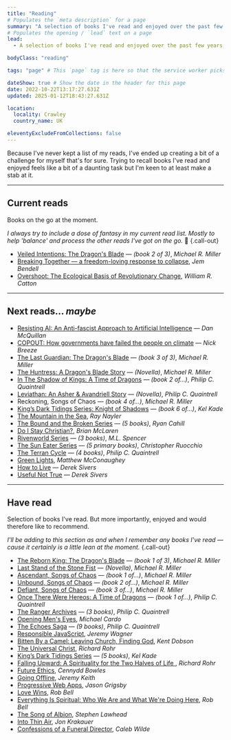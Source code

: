 ```yaml
---
title: "Reading"
# Populates the `meta description` for a page
summary: "A selection of books I've read and enjoyed over the past few years, as well as some books I've currently got on the go."
# Populates the opening / `lead` text on a page
lead:
  - A selection of books I've read and enjoyed over the past few years, as well as some books I've currently got on the go.

bodyClass: "reading"

tags: "page" # This `page` tag is here so that the service worker picks them up. These pages are picked up in the `mainnav` or `footernav` loops

dateShow: true # Show the date in the header for this page
date: 2022-10-22T13:17:27.631Z
updated: 2025-01-12T18:43:27.631Z

location:
  locality: Crawley
  country_name: UK

eleventyExcludeFromCollections: false
---
```


Because I've never kept a list of my reads, I've ended up creating a bit of a challenge for myself that's for sure. Trying to recall books I've read and enjoyed feels like a bit of a daunting task but I'm keen to at least make a stab at it.

---

## Current reads

Books on the go at the moment.

*I always try to include a dose of fantasy in my current read list. Mostly to help 'balance' and process the other reads I've got on the go.* 😬 {.call-out}

* [Veiled Intentions: The Dragon's Blade](https://www.michaelrmiller.co.uk/veiledintentions) &mdash; *(book 2 of 3)*, *Michael R. Miller*
* [Breaking Together &mdash; a freedom-loving response to collapse](https://jembendell.com/2023/04/08/breaking-together-a-freedom-loving-response-to-collapse/), *Jem Bendell*
* [Overshoot: The Ecological Basis of Revolutionary Change](https://www.goodreads.com/en/book/show/319810.Overshoot), *William R. Catton*

---

## Next reads&hellip; *maybe*

* [Resisting AI: An Anti-fascist Approach to Artificial Intelligence](https://bristoluniversitypress.co.uk/resisting-ai) &mdash; *Dan McQuillan*
* [COPOUT: How governments have failed the people on climate](https://genn.cc/copout-nick-breeze/) &mdash; *Nick Breeze*
* [The Last Guardian: The Dragon's Blade](https://www.michaelrmiller.co.uk/thelastguardian) &mdash; *(book 3 of 3)*, *Michael R. Miller*
* [The Huntress: A Dragon's Blade Story](https://www.michaelrmiller.co.uk/novellas) &mdash; *(Novella)*, *Michael R. Miller*
* [In The Shadow of Kings: A Time of Dragons](https://www.philipcquaintrell.com/intheshadowofkings) &mdash; *(book 2 of...)*, *Philip C. Quaintrell*
* [Leviathan: An Asher & Avandriell Story](https://www.philipcquaintrell.com/leviathan) &mdash; *(Novella)*, *Philip C. Quaintrell*
* Reckoning, Songs of Chaos &mdash; *(book 4 of...)*, *Michael R. Miller*
* [King’s Dark Tidings Series: Knight of Shadows](https://kelkade.com/books/) &mdash; *(book 6 of...)*, *Kel Kade*
* [The Mountain in the Sea](https://www.goodreads.com/en/book/show/59808603), *Ray Nayler*
* [The Bound and the Broken Series](https://www.goodreads.com/series/309359-the-bound-and-the-broken) &mdash; *(5 books)*, *Ryan Cahill*
* [Do I Stay Christian?](https://read.macmillan.com/lp/do-i-stay-christian/), *Brian McLaren*
* [Rivenworld Series](https://www.goodreads.com/series/308162-rivenworld) &mdash; *(3 books)*, *M.L. Spencer*
* [The Sun Eater Series](https://www.goodreads.com/series/231285-the-sun-eater) &mdash; *(5 primary books)*, *Christopher Ruocchio*
* [The Terran Cycle](https://www.philipcquaintrell.com/books) &mdash; *(4 books)*, *Philip C. Quaintrell*
* [Green Lights](https://greenlights.com/), *Matthew McConaughey*
* [How to Live](https://sive.rs/h) &mdash; *Derek Sivers*
* [Useful Not True](https://sive.rs/u) &mdash; *Derek Sivers*

---

## Have read

Selection of books I've read. But more importantly, enjoyed and would therefore like to recommend.

*I'll be adding to this section as and when I remember any books I've read &mdash; cause it certainly is a little lean at the moment.* {.call-out}

* [The Reborn King: The Dragon's Blade](https://www.michaelrmiller.co.uk/therebornking) &mdash; *(book 1 of 3)*, *Michael R. Miller*
* [Last Stand of the Stone Fist](https://www.michaelrmiller.co.uk/novellas) &mdash; *(Novella)*, *Michael R. Miller*
* [Ascendant, Songs of Chaos](https://www.michaelrmiller.co.uk/ascendent) &mdash; *(book 1 of...)*, *Michael R. Miller*
* [Unbound, Songs of Chaos](https://www.michaelrmiller.co.uk/unbound) &mdash; *(book 2 of...)*, *Michael R. Miller*
* [Defiant, Songs of Chaos](https://www.michaelrmiller.co.uk/defiant) &mdash; *(book 3 of...)*, *Michael R. Miller*
* [Once There Were Hereos: A Time of Dragons](https://www.philipcquaintrell.com/oncetherewereheroes) &mdash; *(book 1 of...)*, *Philip C. Quaintrell*
* [The Ranger Archives](https://www.philipcquaintrell.com/the-ranger-archives) &mdash; *(3 books)*, *Philip C. Quaintrell*
* [Opening Men's Eyes](https://www.goodreads.com/book/show/10105541-opening-men-s-eyes), *Michael Cardo*
* [The Echoes Saga](https://www.philipcquaintrell.com/theechoessaga) &mdash; *(9 books)*, *Philip C. Quaintrell*
* [Responsible JavaScript](https://abookapart.com/products/responsible-javascript), *Jeremy Wagner*
* [Bitten By a Camel: Leaving Church, Finding God](https://www.goodreads.com/en/book/show/34763102-bitten-by-a-camel), *Kent Dobson*
* [The Universal Christ](https://universalchrist.cac.org/), *Richard Rohr*
* [King’s Dark Tidings Series](https://kelkade.com/books/) &mdash; *(5 books)*, *Kel Kade*
* [Falling Upward: A Spirituality for the Two Halves of Life ](https://www.goodreads.com/en/book/show/9963483-falling-upward), *Richard Rohr*
* [Future Ethics](https://nownext.studio/future-ethics), *Cennydd Bowles*
* [Going Offline](https://abookapart.com/products/going-offline), *Jeremy Keith*
* [Progressive Web Apps](https://abookapart.com/products/progressive-web-apps), *Jason Grigsby*
* [Love Wins](https://robbell.com/book/love-wins/), *Rob Bell*
* [Everything Is Spiritual: Who We Are and What We're Doing Here](https://robbell.com/book/everything-is-spiritual/), *Rob Bell*
* [The Song of Albion](https://www.stephenlawhead.com/the-song-of-albion), *Stephen Lawhead*
* [Into Thin Air](https://www.jonkrakauer.com/books/into-thin-air-tr), *Jon Krakauer*
* [Confessions of a Funeral Director](https://www.calebwilde.com/book/), *Caleb Wilde*
